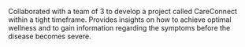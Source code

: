 Collaborated with a team of 3 to develop a project called CareConnect within a tight timeframe. Provides insights on how to achieve optimal wellness and to gain information regarding the symptoms before the disease becomes severe.
